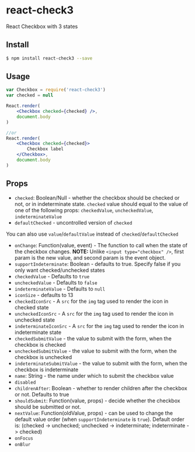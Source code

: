 # react-check3

React Checkbox with 3 states

## Install

```sh
$ npm install react-check3 --save
```

## Usage

```jsx
var Checkbox = require('react-check3')
var checked = null

React.render(
    <Checkbox checked={checked} />,
    document.body
)

//or
React.render(
    <Checkbox checked={checked}>
        Checkbox label
    </Checkbox>,
    document.body
)
```

## Props

 * `checked`: Boolean/Null - whether the checkbox should be checked or not, or in indeterminate state. `checked` value should equal to the value of one of the following props: `checkedValue`, `uncheckedValue`, `indeterminateValue`
 * `defaultChecked` - uncontrolled version of `checked`

You can also use `value`/`defaultValue` instead of `checked`/`defaultChecked`

 * `onChange`: Function(value, event) - The function to call when the state of the checkbox changes. **NOTE:** Unlike `<input type="checkbox" />`, first param is the new value, and second param is the event object.
 * `supportIndeterminate`: Boolean - defaults to true. Specify false if you only want checked/unchecked states
 * `checkedValue` - Defaults to `true`
 * `uncheckedValue` - Defaults to `false`
 * `indeterminateValue` - Defaults to `null`
 * `iconSize` - defaults to 13
 * `checkedIconSrc` - A `src` for the `img` tag used to render the icon in checked state
 * `uncheckedIconSrc` - A `src` for the `img` tag used to render the icon in unchecked state
 * `indeterminateIconSrc` - A `src` for the `img` tag used to render the icon in indeterminate state
 * `checkedSubmitValue` - the value to submit with the form, when the checkbox is checked
 * `uncheckedSubmitValue` - the value to submit with the form, when the checkbox is unchecked
 * `indeterminateSubmitValue` - the value to submit with the form, when the checkbox is indeterminate
 * `name`: String - the name under which to submit the checkbox value
 * `disabled`
 * `childrenAfter`: Boolean - whether to render children after the checkbox or not. Defaults to true
 * `shouldSubmit`: Function(value, props) - decide whether the checkbox should be submitted or not.
 * `nextValue`: Function(oldValue, props) - can be used to change the default value order (when `supportIndeterminate` is `true`). Default order is: (checked -> unchecked; unchecked -> indeterminate; indeterminate -> checked)
 * `onFocus`
 * `onBlur`